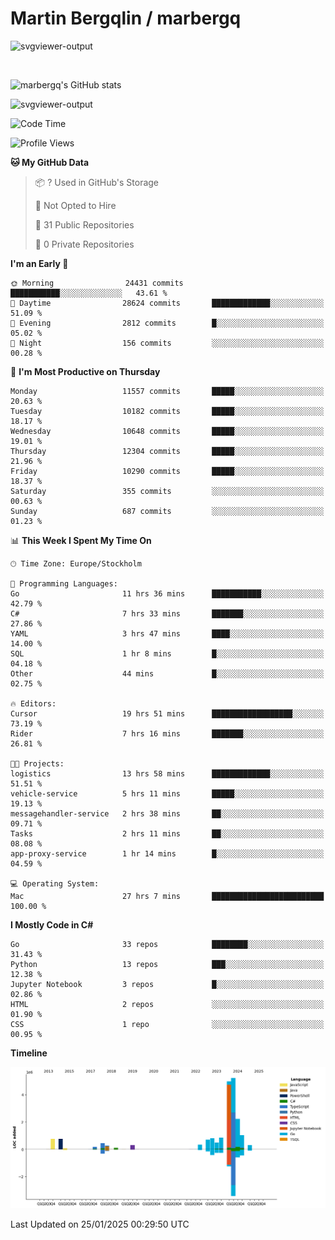 # Martin Bergqlin / marbergq

![svgviewer-output](https://user-images.githubusercontent.com/2405410/206014777-22d41ecb-c24f-421d-b7d9-bba2cb5bb0de.svg)

<br>

<!--- [![Martin's Week](https://github-readme-stats.vercel.app/api/wakatime?username=marbergq&theme=dark)](https://github.com/anuraghazra/github-readme-stats) -->

![marbergq's GitHub stats](https://github-readme-stats.vercel.app/api?username=marbergq&count_private=true&show_icons=true)

![svgviewer-output](https://wakatime.com/badge/user/3f0a2069-6683-4e19-9a4a-7d21ea815067.svg)

<!--START_SECTION:waka-->
![Code Time](http://img.shields.io/badge/Code%20Time-4%2C750%20hrs%2046%20mins-blue)

![Profile Views](http://img.shields.io/badge/Profile%20Views-0-blue)

**🐱 My GitHub Data** 

> 📦 ? Used in GitHub's Storage 
 > 
> 🚫 Not Opted to Hire
 > 
> 📜 31 Public Repositories 
 > 
> 🔑 0 Private Repositories 
 > 
**I'm an Early 🐤** 

```text
🌞 Morning                24431 commits       ███████████░░░░░░░░░░░░░░   43.61 % 
🌆 Daytime                28624 commits       █████████████░░░░░░░░░░░░   51.09 % 
🌃 Evening                2812 commits        █░░░░░░░░░░░░░░░░░░░░░░░░   05.02 % 
🌙 Night                  156 commits         ░░░░░░░░░░░░░░░░░░░░░░░░░   00.28 % 
```
📅 **I'm Most Productive on Thursday** 

```text
Monday                   11557 commits       █████░░░░░░░░░░░░░░░░░░░░   20.63 % 
Tuesday                  10182 commits       █████░░░░░░░░░░░░░░░░░░░░   18.17 % 
Wednesday                10648 commits       █████░░░░░░░░░░░░░░░░░░░░   19.01 % 
Thursday                 12304 commits       █████░░░░░░░░░░░░░░░░░░░░   21.96 % 
Friday                   10290 commits       █████░░░░░░░░░░░░░░░░░░░░   18.37 % 
Saturday                 355 commits         ░░░░░░░░░░░░░░░░░░░░░░░░░   00.63 % 
Sunday                   687 commits         ░░░░░░░░░░░░░░░░░░░░░░░░░   01.23 % 
```


📊 **This Week I Spent My Time On** 

```text
🕑︎ Time Zone: Europe/Stockholm

💬 Programming Languages: 
Go                       11 hrs 36 mins      ███████████░░░░░░░░░░░░░░   42.79 % 
C#                       7 hrs 33 mins       ███████░░░░░░░░░░░░░░░░░░   27.86 % 
YAML                     3 hrs 47 mins       ████░░░░░░░░░░░░░░░░░░░░░   14.00 % 
SQL                      1 hr 8 mins         █░░░░░░░░░░░░░░░░░░░░░░░░   04.18 % 
Other                    44 mins             █░░░░░░░░░░░░░░░░░░░░░░░░   02.75 % 

🔥 Editors: 
Cursor                   19 hrs 51 mins      ██████████████████░░░░░░░   73.19 % 
Rider                    7 hrs 16 mins       ███████░░░░░░░░░░░░░░░░░░   26.81 % 

🐱‍💻 Projects: 
logistics                13 hrs 58 mins      █████████████░░░░░░░░░░░░   51.51 % 
vehicle-service          5 hrs 11 mins       █████░░░░░░░░░░░░░░░░░░░░   19.13 % 
messagehandler-service   2 hrs 38 mins       ██░░░░░░░░░░░░░░░░░░░░░░░   09.71 % 
Tasks                    2 hrs 11 mins       ██░░░░░░░░░░░░░░░░░░░░░░░   08.08 % 
app-proxy-service        1 hr 14 mins        █░░░░░░░░░░░░░░░░░░░░░░░░   04.59 % 

💻 Operating System: 
Mac                      27 hrs 7 mins       █████████████████████████   100.00 % 
```

**I Mostly Code in C#** 

```text
Go                       33 repos            ████████░░░░░░░░░░░░░░░░░   31.43 % 
Python                   13 repos            ███░░░░░░░░░░░░░░░░░░░░░░   12.38 % 
Jupyter Notebook         3 repos             █░░░░░░░░░░░░░░░░░░░░░░░░   02.86 % 
HTML                     2 repos             ░░░░░░░░░░░░░░░░░░░░░░░░░   01.90 % 
CSS                      1 repo              ░░░░░░░░░░░░░░░░░░░░░░░░░   00.95 % 
```



**Timeline**

![Lines of Code chart](https://raw.githubusercontent.com/marbergq/marbergq/main/assets/bar_graph.png)


 Last Updated on 25/01/2025 00:29:50 UTC
<!--END_SECTION:waka-->
